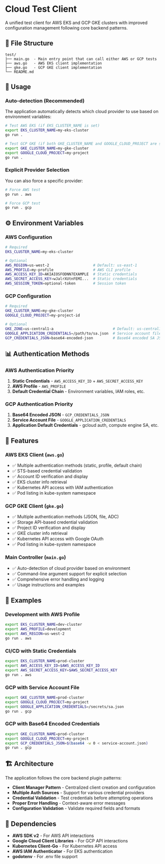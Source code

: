 # Cloud Test Client

A unified test client for AWS EKS and GCP GKE clusters with improved configuration management following core backend patterns.

## 📁 File Structure

```
test/
├── main.go  - Main entry point that can call either AWS or GCP tests
├── aws.go   - AWS EKS client implementation
├── gke.go   - GCP GKE client implementation
└── README.md
```

## 🚀 Usage

### Auto-detection (Recommended)
The application automatically detects which cloud provider to use based on environment variables:

```bash
# Test AWS EKS (if EKS_CLUSTER_NAME is set)
export EKS_CLUSTER_NAME=my-eks-cluster
go run .

# Test GCP GKE (if both GKE_CLUSTER_NAME and GOOGLE_CLOUD_PROJECT are set)
export GKE_CLUSTER_NAME=my-gke-cluster
export GOOGLE_CLOUD_PROJECT=my-project
go run .
```

### Explicit Provider Selection
You can also force a specific provider:

```bash
# Force AWS test
go run . aws

# Force GCP test  
go run . gcp
```

## ⚙️ Environment Variables

### AWS Configuration
```bash
# Required
EKS_CLUSTER_NAME=my-eks-cluster

# Optional
AWS_REGION=us-west-2                    # Default: us-east-1
AWS_PROFILE=my-profile                  # AWS CLI profile
AWS_ACCESS_KEY_ID=AKIAIOSFODNN7EXAMPLE  # Static credentials
AWS_SECRET_ACCESS_KEY=wJalrXUtnFEMI...  # Static credentials
AWS_SESSION_TOKEN=optional-token        # Session token
```

### GCP Configuration
```bash
# Required
GKE_CLUSTER_NAME=my-gke-cluster
GOOGLE_CLOUD_PROJECT=my-project-id

# Optional
GKE_ZONE=us-central1-a                           # Default: us-central1
GOOGLE_APPLICATION_CREDENTIALS=/path/to/sa.json  # Service account file
GCP_CREDENTIALS_JSON=base64-encoded-json         # Base64 encoded SA JSON
```

## 📊 Authentication Methods

### AWS Authentication Priority
1. **Static Credentials** - `AWS_ACCESS_KEY_ID` + `AWS_SECRET_ACCESS_KEY`
2. **AWS Profile** - `AWS_PROFILE`
3. **Default Credential Chain** - Environment variables, IAM roles, etc.

### GCP Authentication Priority
1. **Base64 Encoded JSON** - `GCP_CREDENTIALS_JSON`
2. **Service Account File** - `GOOGLE_APPLICATION_CREDENTIALS`
3. **Application Default Credentials** - gcloud auth, compute engine SA, etc.

## 🔧 Features

### AWS EKS Client (`aws.go`)
- ✅ Multiple authentication methods (static, profile, default chain)
- ✅ STS-based credential validation
- ✅ Account ID verification and display
- ✅ EKS cluster info retrieval
- ✅ Kubernetes API access with IAM authentication
- ✅ Pod listing in kube-system namespace

### GCP GKE Client (`gke.go`)
- ✅ Multiple authentication methods (JSON, file, ADC)
- ✅ Storage API-based credential validation
- ✅ Project ID verification and display
- ✅ GKE cluster info retrieval
- ✅ Kubernetes API access with Google OAuth
- ✅ Pod listing in kube-system namespace

### Main Controller (`main.go`)
- ✅ Auto-detection of cloud provider based on environment
- ✅ Command-line argument support for explicit selection
- ✅ Comprehensive error handling and logging
- ✅ Usage instructions and examples

## 🎯 Examples

### Development with AWS Profile
```bash
export EKS_CLUSTER_NAME=dev-cluster
export AWS_PROFILE=development
export AWS_REGION=us-west-2
go run . aws
```

### CI/CD with Static Credentials
```bash
export EKS_CLUSTER_NAME=prod-cluster
export AWS_ACCESS_KEY_ID=$AWS_ACCESS_KEY_ID
export AWS_SECRET_ACCESS_KEY=$AWS_SECRET_ACCESS_KEY
go run . aws
```

### GCP with Service Account File
```bash
export GKE_CLUSTER_NAME=prod-cluster
export GOOGLE_CLOUD_PROJECT=my-project
export GOOGLE_APPLICATION_CREDENTIALS=/secrets/sa.json
go run . gcp
```

### GCP with Base64 Encoded Credentials
```bash
export GKE_CLUSTER_NAME=prod-cluster
export GOOGLE_CLOUD_PROJECT=my-project
export GCP_CREDENTIALS_JSON=$(base64 -w 0 < service-account.json)
go run . gcp
```

## 🏗️ Architecture

The application follows the core backend plugin patterns:

- **Client Manager Pattern** - Centralized client creation and configuration
- **Multiple Auth Sources** - Support for various credential providers
- **Credential Validation** - Test credentials before attempting operations
- **Proper Error Handling** - Context-aware error messages
- **Configuration Validation** - Validate required fields and formats

## 🔗 Dependencies

- **AWS SDK v2** - For AWS API interactions
- **Google Cloud Client Libraries** - For GCP API interactions
- **Kubernetes Client-Go** - For Kubernetes API access
- **AWS IAM Authenticator** - For EKS authentication
- **godotenv** - For .env file support 
